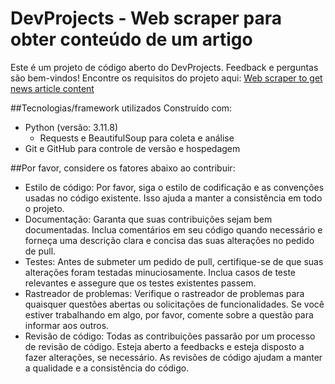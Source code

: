 # DevProjects - Web scraper para obter conteúdo de um artigo

Este é um projeto de código aberto do DevProjects. Feedback e perguntas são bem-vindos!
Encontre os requisitos do projeto aqui: [Web scraper to get news article content](https://www.codementor.io/projects/tool/web-scraper-to-get-news-article-content-atx32d46qe)

##Tecnologias/framework utilizados
Construído com:
- Python (versão: 3.11.8)
  - Requests e BeautifulSoup para coleta e análise
- Git e GitHub para controle de versão e hospedagem

##Por favor, considere os fatores abaixo ao contribuir:
- Estilo de código: Por favor, siga o estilo de codificação e as convenções usadas no código existente. Isso ajuda a manter a consistência em todo o projeto.
- Documentação: Garanta que suas contribuições sejam bem documentadas. Inclua comentários em seu código quando necessário e forneça uma descrição clara e concisa das suas alterações no pedido de pull.
- Testes: Antes de submeter um pedido de pull, certifique-se de que suas alterações foram testadas minuciosamente. Inclua casos de teste relevantes e assegure que os testes existentes passem.
- Rastreador de problemas: Verifique o rastreador de problemas para quaisquer questões abertas ou solicitações de funcionalidades. Se você estiver trabalhando em algo, por favor, comente sobre a questão para informar aos outros.
- Revisão de código: Todas as contribuições passarão por um processo de revisão de código. Esteja aberto a feedbacks e esteja disposto a fazer alterações, se necessário. As revisões de código ajudam a manter a qualidade e a consistência do código.
